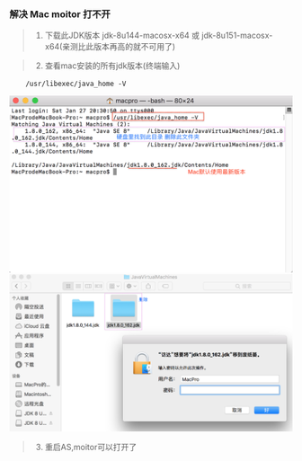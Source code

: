 ### 解决 Mac  moitor 打不开

> 1. 下载此JDK版本 jdk-8u144-macosx-x64
		或 jdk-8u151-macosx-x64(亲测比此版本再高的就不可用了)

>  2. 查看mac安装的所有jdk版本(终端输入)

```
	/usr/libexec/java_home -V
```
	
![这里写图片描述](https://github.com/MyAndroidStore/MyAppStoreDemo/blob/master/imgs/4.png?raw=true)
![这里写图片描述](https://github.com/MyAndroidStore/MyAppStoreDemo/blob/master/imgs/5.png?raw=true)

> 3. 重启AS,moitor可以打开了